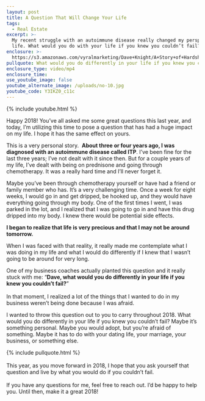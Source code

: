 ```yaml
---
layout: post
title: A Question That Will Change Your Life
tags:
  - Real Estate
excerpt: >-
  My recent struggle with an autoimmune disease really changed my perspective on
  life. What would you do with your life if you knew you couldn’t fail?
enclosure: >-
  https://s3.amazonaws.com/vyralmarketing/Dave+Knight/A+Story+of+Hardship+That+Changed+My+Life+for+the+Better.mp4
pullquote: What would you do differently in your life if you knew you couldn’t fail?
enclosure_type: video/mp4
enclosure_time:
use_youtube_image: false
youtube_alternate_image: /uploads/no-10.jpg
youtube_code: Y3IKZ0_c11c
---
```



{% include youtube.html %}

Happy 2018! You’ve all asked me some great questions this last year, and today, I’m utilizing this time to pose a question that has had a huge impact on my life. I hope it has the same effect on yours.

This is a very personal story.&nbsp; **About three or four years ago, I was diagnosed with an autoimmune disease called ITP**. I’ve been fine for the last three years; I’ve not dealt with it since then. But for a couple years of my life, I’ve dealt with being on prednisone and going through chemotherapy. It was a really hard time and I’ll never forget it.

Maybe you’ve been through chemotherapy yourself or have had a friend or family member who has. It’s a very challenging time. Once a week for eight weeks, I would go in and get dripped, be hooked up, and they would have everything going through my body. One of the first times I went, I was parked in the lot, and I realized that I was going to go in and have this drug dripped into my body. I knew there would be potential side effects.

**I began to realize that life is very precious and that I may not be around tomorrow.**

When I was faced with that reality, it really made me contemplate what I was doing in my life and what I would do differently if I knew that I wasn’t going to be around for very long.

One of my business coaches actually planted this question and it really stuck with me: “**Dave, what would you do differently in your life if you knew you couldn’t fail?**”<br><br>In that moment, I realized a lot of the things that I wanted to do in my business weren’t being done because I was afraid.

I wanted to throw this question out to you to carry throughout 2018. What would you do differently in your life if you knew you couldn’t fail? Maybe it’s something personal. Maybe you would adopt, but you’re afraid of something. Maybe it has to do with your dating life, your marriage, your business, or something else.

{% include pullquote.html %}<br><br>This year, as you move forward in 2018, I hope that you ask yourself that question and live by what you would do if you couldn’t fail.<br><br>If you have any questions for me, feel free to reach out. I’d be happy to help you. Until then, make it a great 2018!